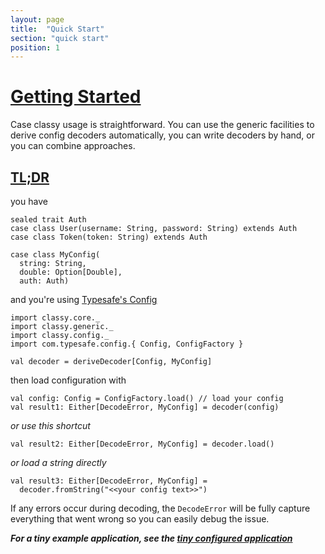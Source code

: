 ```yaml
---
layout: page
title:  "Quick Start"
section: "quick start"
position: 1
---
```


# <a name="getting-started" class="anchor" href="#getting-started">Getting Started</a>

Case classy usage is straightforward. You can use the generic
facilities to derive config decoders automatically, you can write
decoders by hand, or you can combine approaches.

## <a name="tldr" class="anchor" href="#tldr">TL;DR</a>

you have
```tut:silent
sealed trait Auth
case class User(username: String, password: String) extends Auth
case class Token(token: String) extends Auth

case class MyConfig(
  string: String,
  double: Option[Double],
  auth: Auth)
```
and you're using [Typesafe's Config](https://github.com/typesafehub/config)
```tut:silent
import classy.core._
import classy.generic._
import classy.config._
import com.typesafe.config.{ Config, ConfigFactory }

val decoder = deriveDecoder[Config, MyConfig]
```
then load configuration with
```tut:silent
val config: Config = ConfigFactory.load() // load your config
val result1: Either[DecodeError, MyConfig] = decoder(config)
```
*or use this shortcut*
```tut:silent
val result2: Either[DecodeError, MyConfig] = decoder.load()
```
*or load a string directly*
```tut:silent
val result3: Either[DecodeError, MyConfig] =
  decoder.fromString("<<your config text>>")
```

If any errors occur during decoding, the `DecodeError` will be fully capture
everything that went wrong so you can easily debug the issue.

***For a tiny example application, see the [tiny configured application](/examples.html#configured-app)***
